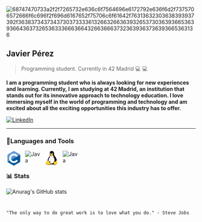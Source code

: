 ![68747470733a2f2f7265732e636c6f7564696e6172792e636f6d2f7375706572666f6c696f2f696d6167652f75706c6f61642f76313632303638393937392f363837343734373037333361326632663639326537303639366536393664363732653633366636643266366637323639363736393665363136](https://user-images.githubusercontent.com/58959408/232639433-cb0aea21-66f0-4508-a771-85e2089c5a87.gif)

<link rel="stylesheet" href="https://cdnjs.cloudflare.com/ajax/libs/font-awesome/6.0.0-beta3/css/all.min.css">

## Javier Pérez 	
> Programming student. Currently in 42 Madrid 💻 :computer:
 
**I am a programming student who is always looking for new experiences and learning. Currently, I am studying at 42 Madrid, an institution that stands out for its innovative approach to technology education. I love immersing myself in the world of programming and technology and am excited about all the exciting opportunities this industry has to offer.**

[![LinkedIn](https://img.shields.io/badge/LinkedIn-0077B5?style=for-the-badge&logo=linkedin&logoColor=white)](https://www.linkedin.com/in/javierperez3d/)

---

### 	:thought_balloon:Languages and Tools

<img align="left" alt="Java" width="40px" style="padding-right:10px;" src="https://raw.githubusercontent.com/devicons/devicon/master/icons/c/c-original.svg"/>
<img align="left" alt="Java" width="40px" style="padding-right:10px;" src="https://www.vectorlogo.zone/logos/git-scm/git-scm-icon.svg"/>
<img align="left" alt="Java" width="40px" style="padding-right:10px;" src="https://raw.githubusercontent.com/devicons/devicon/master/icons/linux/linux-original.svg"/>
<img align="left" alt="Java" width="40px" style="padding-right:10px;" src="https://www.vectorlogo.zone/logos/gnu_bash/gnu_bash-icon.svg"/>
<br />

#

### 📊 Stats

![Anurag's GitHub stats](https://github-readme-stats.vercel.app/api?username=javiperlo&theme=light&show_icons=true)

#

~~~
"The only way to do great work is to love what you do." - Steve Jobs
~~~
